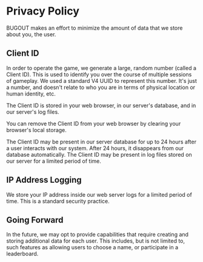 # Privacy Policy

BUGOUT makes an effort to minimize the amount of
data that we store about you, the user.

## Client ID

In order to operate the game, we generate a large,
random number (called a Client ID). This is used to
identify you over the course of multiple sessions of
gameplay. We used a standard V4 UUID to represent
this number. It's just a number, and doesn't relate
to who you are in terms of physical location or human
identity, etc.

The Client ID is stored in your web browser, in our
server's database, and in our server's log files.

You can remove the Client ID from your web browser
by clearing your browser's local storage.

The Client ID may be present in our server database
for up to 24 hours after a user interacts with our
system. After 24 hours, it disappears from our database
automatically. The Client ID may be present in log
files stored on our server for a limited period of time.

## IP Address Logging

We store your IP address inside our web server logs for a
limited period of time. This is a standard security practice.

## Going Forward

In the future, we may opt to provide capabilities that
require creating and storing additional data for each
user. This includes, but is not limited to, such features
as allowing users to choose a name, or participate in a
leaderboard.
